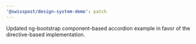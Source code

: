 ```yaml
---
'@swisspost/design-system-demo': patch
---
```


Updated ng-bootstrap component-based accordion example in favor of the directive-based implementation.
